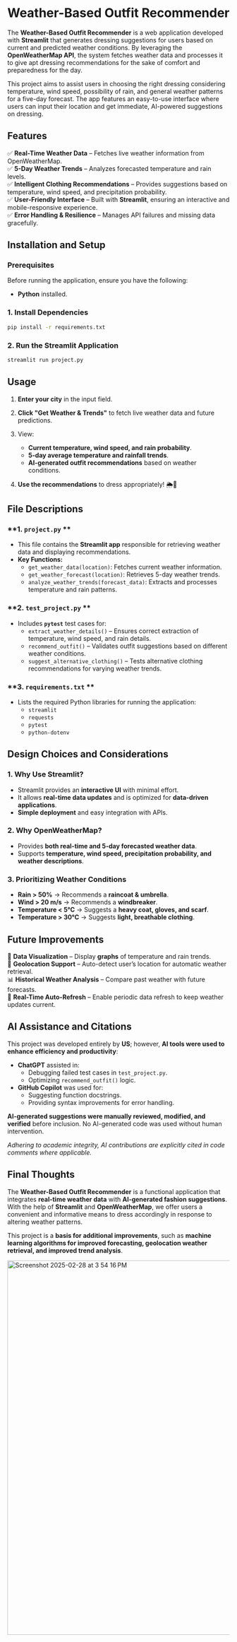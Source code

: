 # Weather-Based Outfit Recommender


The **Weather-Based Outfit Recommender** is a web application developed with **Streamlit** that generates dressing suggestions for users based on current and predicted weather conditions. By leveraging the **OpenWeatherMap API**, the system fetches weather data and processes it to give apt dressing recommendations for the sake of comfort and preparedness for the day.

This project aims to assist users in choosing the right dressing considering temperature, wind speed, possibility of rain, and general weather patterns for a five-day forecast. The app features an easy-to-use interface where users can input their location and get immediate, AI-powered suggestions on dressing.


## Features
✅ **Real-Time Weather Data** – Fetches live weather information from OpenWeatherMap.  
✅ **5-Day Weather Trends** – Analyzes forecasted temperature and rain levels.  
✅ **Intelligent Clothing Recommendations** – Provides suggestions based on temperature, wind speed, and precipitation probability.  
✅ **User-Friendly Interface** – Built with **Streamlit**, ensuring an interactive and mobile-responsive experience.  
✅ **Error Handling & Resilience** – Manages API failures and missing data gracefully.

## Installation and Setup

### **Prerequisites**
Before running the application, ensure you have the following:
- **Python** installed.


### **1. Install Dependencies**
```sh
pip install -r requirements.txt
```

### **2. Run the Streamlit Application**
```sh
streamlit run project.py
```

## Usage
1. **Enter your city** in the input field.
2. **Click "Get Weather & Trends"** to fetch live weather data and future predictions.
3. View:
   - **Current temperature, wind speed, and rain probability**.
   - **5-day average temperature and rainfall trends**.
   - **AI-generated outfit recommendations** based on weather conditions.
  
4. **Use the recommendations** to dress appropriately! 🌦️👕

## File Descriptions

### **1. `project.py` **
- This file contains the **Streamlit app** responsible for retrieving weather data and displaying recommendations.
- **Key Functions:**
  - `get_weather_data(location)`: Fetches current weather information.
  - `get_weather_forecast(location)`: Retrieves 5-day weather trends.
  - `analyze_weather_trends(forecast_data)`: Extracts and processes temperature and rain patterns.

### **2. `test_project.py` **
- Includes **`pytest`** test cases for:
  - `extract_weather_details()` – Ensures correct extraction of temperature, wind speed, and rain details.
  - `recommend_outfit()` – Validates outfit suggestions based on different weather conditions.
  - `suggest_alternative_clothing()` – Tests alternative clothing recommendations for varying weather trends.

### **3. `requirements.txt` **
- Lists the required Python libraries for running the application:
  - `streamlit`
  - `requests`
  - `pytest`
  - `python-dotenv` 

## Design Choices and Considerations
### **1. Why Use Streamlit?**
- Streamlit provides an **interactive UI** with minimal effort.
- It allows **real-time data updates** and is optimized for **data-driven applications**.
- **Simple deployment** and easy integration with APIs.

### **2. Why OpenWeatherMap?**
- Provides **both real-time and 5-day forecasted weather data**.
- Supports **temperature, wind speed, precipitation probability, and weather descriptions**.

### **3. Prioritizing Weather Conditions**
- **Rain > 50%** → Recommends a **raincoat & umbrella**.
- **Wind > 20 m/s** → Recommends a **windbreaker**.
- **Temperature < 5°C** → Suggests a **heavy coat, gloves, and scarf**.
- **Temperature > 30°C** → Suggests **light, breathable clothing**.

## Future Improvements
🚀 **Data Visualization** – Display **graphs** of temperature and rain trends.  
📍 **Geolocation Support** – Auto-detect user’s location for automatic weather retrieval.  
📊 **Historical Weather Analysis** – Compare past weather with future forecasts.  
🔄 **Real-Time Auto-Refresh** – Enable periodic data refresh to keep weather updates current.  


## AI Assistance and Citations
This project was developed entirely by **US**; however, **AI tools were used to enhance efficiency and productivity**:
- **ChatGPT** assisted in:
  - Debugging failed test cases in `test_project.py`.
  - Optimizing `recommend_outfit()` logic.
- **GitHub Copilot** was used for:
  - Suggesting function docstrings.
  - Providing syntax improvements for error handling.

**AI-generated suggestions were manually reviewed, modified, and verified** before inclusion. No AI-generated code was used without human intervention.

_Adhering to academic integrity, AI contributions are explicitly cited in code comments where applicable._


## Final Thoughts

The **Weather-Based Outfit Recommender** is a functional application that integrates **real-time weather data** with **AI-generated fashion suggestions**. With the help of **Streamlit** and **OpenWeatherMap**, we offer users a convenient and informative means to dress accordingly in response to altering weather patterns.

This project is a **basis for additional improvements**, such as **machine learning algorithms for improved forecasting, geolocation weather retrieval, and improved trend analysis**. 

 <img width="848" alt="Screenshot 2025-02-28 at 3 54 16 PM" src="https://github.com/user-attachments/assets/053ac565-9624-44ab-9007-1c2e7b9fcafc" />
